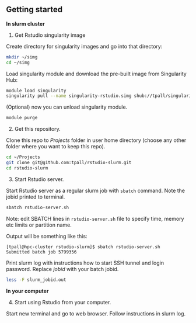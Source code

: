 ## Getting started

**In slurm cluster**

1. Get Rstudio singularity image

Create directory for singularity images and go into that directory:
```bash
mkdir ~/simg
cd ~/simg
```

Load singularity module and download the pre-built image from Singularity Hub:
```bash
module load singularity
singularity pull --name singularity-rstudio.simg shub://tpall/singularity-rstudio
```

(Optional) now you can unload singularity module.
```bash
module purge
```

2. Get this repository.

Clone this repo to *Projects* folder in user home directory (choose any other folder where you want to keep this repo). 
```bash
cd ~/Projects
git clone git@github.com:tpall/rstudio-slurm.git
cd rstudio-slurm
```

3. Start Rstudio server.

Start Rstudio server as a regular slurm job with `sbatch` command. Note the jobid printed to terminal.
```bash
sbatch rstudio-server.sh
```

Note: edit SBATCH lines in `rstudio-server.sh` file to specify time, memory etc limits or partition name.

Output will be something like this:
```
[tpall@hpc-cluster rstudio-slurm]$ sbatch rstudio-server.sh
Submitted batch job 5799356
```

Print slurm log with instructions how to start SSH tunnel and login password. Replace *jobid* with your batch jobid.
```bash
less -F slurm_jobid.out
```

**In your computer**

4. Start using Rstudio from your computer.

Start new terminal and go to web browser. Follow instructions in slurm log.


